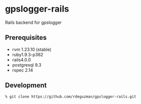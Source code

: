 gpslogger-rails
===============

Rails backend for gpslogger

## Prerequisites
- rvm 1.23.10 (stable)
- ruby1.9.3-p362
- rails4.0.0
- postgresql 9.3
- rspec 2.14

## Development

```
% git clone https://github.com/rdeguzman/gpslogger-rails.git
```

